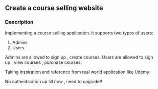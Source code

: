 ## Create a course selling website 

### Description
Implementing a course selling application.
It supports two types of users:
1. Admins
2. Users

Admins are allowed to sign up , create courses.
Users are allowed to sign up , view courses , purchase courses.

Taking inspiration and reference from real world application like Udemy.

No authentication up till now , need to upgrade!!